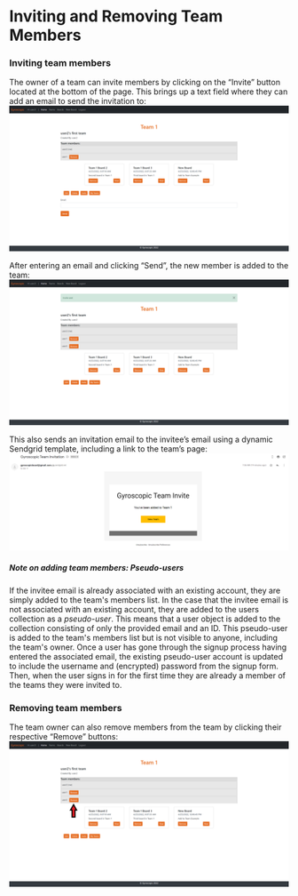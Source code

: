 # Inviting and Removing Team Members

### Inviting team members
The owner of a team can invite members by clicking on the “Invite” button located at the bottom of the page. This brings up a text field where they can add an email to send the invitation to:
![Inviting a member](https://github.com/sarantharma/GyroscopicProject/blob/passport/User%20Guides/img/invite.png)

After entering an email and clicking “Send”, the new member is added to the team:
![New member added](https://github.com/sarantharma/GyroscopicProject/blob/passport/User%20Guides/img/new_member.png)

This also sends an invitation email to the invitee’s email using a dynamic Sendgrid template, including a link to the team’s page:
![Invitation email](https://github.com/sarantharma/GyroscopicProject/blob/passport/User%20Guides/img/invitation_email.png)

##### Note on adding team members: Pseudo-users
If the invitee email is already associated with an existing account, they are simply added to the team's members list.
In the case that the invitee email is not associated with an existing account, they are added to the users collection as a *pseudo-user*. This means that a user object is added to the collection consisting of only the provided email and an ID. This pseudo-user is added to the team's members list but is not visible to anyone, including the team's owner. Once a user has gone through the signup process having entered the associated email, the existing pseudo-user account is updated to include the username and (encrypted) password from the signup form. Then, when the user signs in for the first time they are already a member of the teams they were invited to.

### Removing team members
The team owner can also remove members from the team by clicking their respective “Remove” buttons:
![Removing a team member](https://github.com/sarantharma/GyroscopicProject/blob/passport/User%20Guides/img/remove.png)
